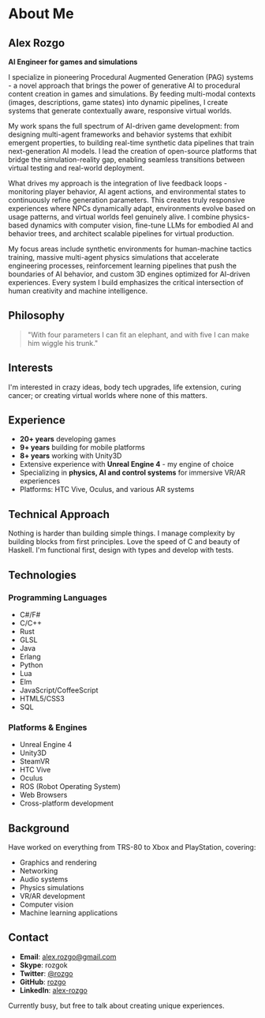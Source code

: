 # About Me

## Alex Rozgo
**AI Engineer for games and simulations**

I specialize in pioneering Procedural Augmented Generation (PAG) systems - a novel approach that brings the power of generative AI to procedural content creation in games and simulations. By feeding multi-modal contexts (images, descriptions, game states) into dynamic pipelines, I create systems that generate contextually aware, responsive virtual worlds.

My work spans the full spectrum of AI-driven game development: from designing multi-agent frameworks and behavior systems that exhibit emergent properties, to building real-time synthetic data pipelines that train next-generation AI models. I lead the creation of open-source platforms that bridge the simulation-reality gap, enabling seamless transitions between virtual testing and real-world deployment.

What drives my approach is the integration of live feedback loops - monitoring player behavior, AI agent actions, and environmental states to continuously refine generation parameters. This creates truly responsive experiences where NPCs dynamically adapt, environments evolve based on usage patterns, and virtual worlds feel genuinely alive. I combine physics-based dynamics with computer vision, fine-tune LLMs for embodied AI and behavior trees, and architect scalable pipelines for virtual production.

My focus areas include synthetic environments for human-machine tactics training, massive multi-agent physics simulations that accelerate engineering processes, reinforcement learning pipelines that push the boundaries of AI behavior, and custom 3D engines optimized for AI-driven experiences. Every system I build emphasizes the critical intersection of human creativity and machine intelligence.

## Philosophy
> "With four parameters I can fit an elephant, and with five I can make him wiggle his trunk."

## Interests
I'm interested in crazy ideas, body tech upgrades, life extension, curing cancer; or creating virtual worlds where none of this matters.

## Experience
- **20+ years** developing games
- **9+ years** building for mobile platforms
- **8+ years** working with Unity3D
- Extensive experience with **Unreal Engine 4** - my engine of choice
- Specializing in **physics, AI and control systems** for immersive VR/AR experiences
- Platforms: HTC Vive, Oculus, and various AR systems

## Technical Approach
Nothing is harder than building simple things. I manage complexity by building blocks from first principles. Love the speed of C and beauty of Haskell. I'm functional first, design with types and develop with tests.

## Technologies

### Programming Languages
- C#/F#
- C/C++
- Rust
- GLSL
- Java
- Erlang
- Python
- Lua
- Elm
- JavaScript/CoffeeScript
- HTML5/CSS3
- SQL

### Platforms & Engines
- Unreal Engine 4
- Unity3D
- SteamVR
- HTC Vive
- Oculus
- ROS (Robot Operating System)
- Web Browsers
- Cross-platform development

## Background
Have worked on everything from TRS-80 to Xbox and PlayStation, covering:
- Graphics and rendering
- Networking
- Audio systems
- Physics simulations
- VR/AR development
- Computer vision
- Machine learning applications

## Contact
- **Email**: alex.rozgo@gmail.com
- **Skype**: rozgok
- **Twitter**: [@rozgo](https://twitter.com/rozgo)
- **GitHub**: [rozgo](https://github.com/rozgo)
- **LinkedIn**: [alex-rozgo](https://www.linkedin.com/in/alex-rozgo-8b69122)

Currently busy, but free to talk about creating unique experiences.